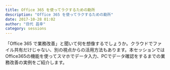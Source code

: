 ```yaml
---
title: Office 365 を使ってラクするための勘所
description: "Office 365 を使ってラクするための勘所"
date: 2017-10-28 01:02
author: "目代 昌幸"
category: sessions
---
```

「Office 365 で業務改善」と聞いて何を想像するでしょうか。クラウドでファイル共有だけじゃない、別の視点からの活用方法もあります。本セッションではOffice365の機能を使ってスマホでデータ入力、PCでデータ確認をするまでの業務改善の実例をご紹介します。